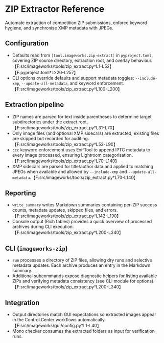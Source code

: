 # ZIP Extractor Reference

Automate extraction of competition ZIP submissions, enforce keyword hygiene, and
synchronise XMP metadata with JPEGs.

## Configuration
- Defaults read from `[tool.imageworks.zip-extract]` in `pyproject.toml`, covering
  ZIP source directory, extraction root, and overlay behaviour.【F:src/imageworks/tools/zip_extract.py†L1-L52】【F:pyproject.toml†L226-L257】
- CLI options override defaults and support metadata toggles: `--include-xmp`,
  `--update-all-metadata`, and keyword enforcement.【F:src/imageworks/tools/zip_extract.py†L100-L200】

## Extraction pipeline
- ZIP names are parsed for text inside parentheses to determine target
  subdirectories under the extract root.【F:src/imageworks/tools/zip_extract.py†L31-L70】
- Only image files (and optional XMP sidecars) are extracted; existing files are
  skipped but recorded for auditing.【F:src/imageworks/tools/zip_extract.py†L52-L90】
- `ccc` keyword enforcement uses ExifTool to append IPTC metadata to every image
  processed, ensuring Lightroom categorisation.【F:src/imageworks/tools/zip_extract.py†L70-L140】
- XMP sidecars are parsed for title/author data and applied to matching JPEGs when
  available and allowed by `--include-xmp` and `--update-all-metadata`.【F:src/imageworks/tools/zip_extract.py†L70-L140】

## Reporting
- `write_summary` writes Markdown summaries containing per-ZIP success counts,
  metadata updates, skipped files, and errors.【F:src/imageworks/tools/zip_extract.py†L142-L190】
- Console output (Rich tables) provides a quick overview of processed archives
  during CLI execution.【F:src/imageworks/tools/zip_extract.py†L200-L340】

## CLI (`imageworks-zip`)
- `run` processes a directory of ZIP files, allowing dry runs and selective
  metadata updates. Each archive produces an entry in the Markdown summary.
- Additional subcommands expose diagnostic helpers for listing available ZIPs and
  verifying metadata consistency (see CLI module for options).【F:src/imageworks/tools/zip_extract.py†L200-L340】

## Integration
- Output directories match GUI expectations so extracted images appear in the
  Control Center workflows automatically.【F:src/imageworks/gui/config.py†L1-L40】
- Mono checker consumes the extracted folders as input for verification runs.
